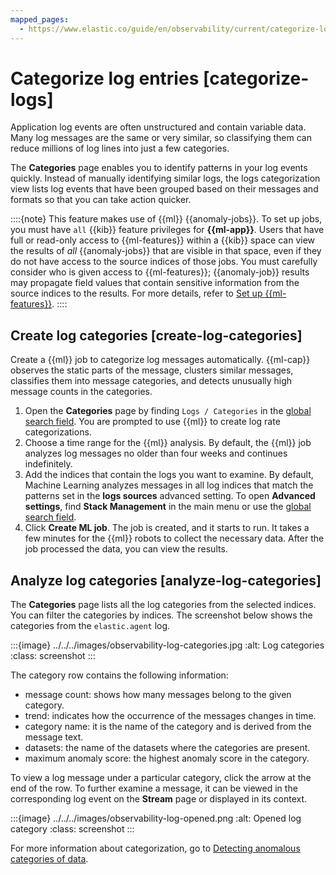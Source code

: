```yaml
---
mapped_pages:
  - https://www.elastic.co/guide/en/observability/current/categorize-logs.html
---
```


# Categorize log entries [categorize-logs]

Application log events are often unstructured and contain variable data. Many log messages are the same or very similar, so classifying them can reduce millions of log lines into just a few categories.

The **Categories** page enables you to identify patterns in your log events quickly. Instead of manually identifying similar logs, the logs categorization view lists log events that have been grouped based on their messages and formats so that you can take action quicker.

::::{note}
This feature makes use of {{ml}} {{anomaly-jobs}}. To set up jobs, you must have `all` {{kib}} feature privileges for **{{ml-app}}**. Users that have full or read-only access to {{ml-features}} within a {{kib}} space can view the results of *all* {{anomaly-jobs}} that are visible in that space, even if they do not have access to the source indices of those jobs. You must carefully consider who is given access to {{ml-features}}; {{anomaly-job}} results may propagate field values that contain sensitive information from the source indices to the results. For more details, refer to [Set up {{ml-features}}](../../../explore-analyze/machine-learning/setting-up-machine-learning.md).
::::



## Create log categories [create-log-categories]

Create a {{ml}} job to categorize log messages automatically. {{ml-cap}} observes the static parts of the message, clusters similar messages, classifies them into message categories, and detects unusually high message counts in the categories.

1. Open the **Categories** page by finding `Logs / Categories` in the [global search field](/explore-analyze/find-and-organize/find-apps-and-objects.md). You are prompted to use {{ml}} to create log rate categorizations.
2. Choose a time range for the {{ml}} analysis. By default, the {{ml}} job analyzes log messages no older than four weeks and continues indefinitely.
3. Add the indices that contain the logs you want to examine. By default, Machine Learning analyzes messages in all log indices that match the patterns set in the **logs sources** advanced setting. To open **Advanced settings**, find **Stack Management** in the main menu or use the [global search field](/explore-analyze/find-and-organize/find-apps-and-objects.md).
4. Click **Create ML job**. The job is created, and it starts to run. It takes a few minutes for the {{ml}} robots to collect the necessary data. After the job processed the data, you can view the results.


## Analyze log categories [analyze-log-categories]

The **Categories** page lists all the log categories from the selected indices. You can filter the categories by indices. The screenshot below shows the categories from the `elastic.agent` log.

:::{image} ../../../images/observability-log-categories.jpg
:alt: Log categories
:class: screenshot
:::

The category row contains the following information:

* message count: shows how many messages belong to the given category.
* trend: indicates how the occurrence of the messages changes in time.
* category name: it is the name of the category and is derived from the message text.
* datasets: the name of the datasets where the categories are present.
* maximum anomaly score: the highest anomaly score in the category.

To view a log message under a particular category, click the arrow at the end of the row. To further examine a message, it can be viewed in the corresponding log event on the **Stream** page or displayed in its context.

:::{image} ../../../images/observability-log-opened.png
:alt: Opened log category
:class: screenshot
:::

For more information about categorization, go to [Detecting anomalous categories of data](../../../explore-analyze/machine-learning/anomaly-detection/ml-configuring-categories.md).
